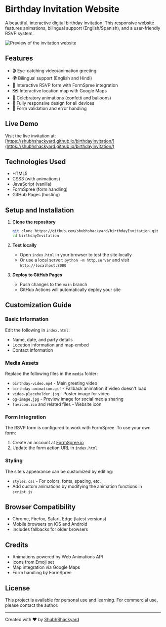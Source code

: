 # Birthday Invitation Website

A beautiful, interactive digital birthday invitation. This responsive website features animations, bilingual support (English/Spanish), and a user-friendly RSVP system.

![Preview of the invitation website](media/og-image.jpg)

## Features

- 🎬 Eye-catching video/animation greeting
- 🌍 Bilingual support (English and Hindi)
- 📝 Interactive RSVP form with FormSpree integration
- 🗺️ Interactive location map with Google Maps
- 🎉 Celebratory animations (confetti and balloons)
- 📱 Fully responsive design for all devices
- 🔄 Form validation and error handling

## Live Demo

Visit the live invitation at: [https://shubhshackyard.github.io/birthdayInvitation/](https://shubhshackyard.github.io/birthdayInvitation/)

## Technologies Used

- HTML5
- CSS3 (with animations)
- JavaScript (vanilla)
- FormSpree (form handling)
- GitHub Pages (hosting)

## Setup and Installation

1. **Clone the repository**
   ```bash
   git clone https://github.com/shubhshackyard/birthdayInvitation.git
   cd birthdayInvitation
   ```

2. **Test locally**
   - Open `index.html` in your browser to test the site locally
   - Or use a local server: `python -m http.server` and visit `http://localhost:8000`

3. **Deploy to GitHub Pages**
   - Push changes to the `main` branch
   - GitHub Actions will automatically deploy your site

## Customization Guide

### Basic Information

Edit the following in `index.html`:
- Name, date, and party details
- Location information and map embed
- Contact information

### Media Assets

Replace the following files in the `media` folder:
- `birthday-video.mp4` - Main greeting video
- `birthday-animation.gif` - Fallback animation if video doesn't load
- `video-placeholder.jpg` - Poster image for video
- `og-image.jpg` - Preview image for social media sharing
- `favicon.ico` and related files - Website icon

### Form Integration

The RSVP form is configured to work with FormSpree. To use your own form:
1. Create an account at [FormSpree.io](https://formspree.io/)
2. Update the form action URL in `index.html`

### Styling

The site's appearance can be customized by editing:
- `styles.css` - For colors, fonts, spacing, etc.
- Add custom animations by modifying the animation functions in `script.js`

## Browser Compatibility

- Chrome, Firefox, Safari, Edge (latest versions)
- Mobile browsers on iOS and Android
- Includes fallbacks for older browsers

## Credits

- Animations powered by Web Animations API
- Icons from Emoji set
- Map integration via Google Maps
- Form handling by FormSpree

## License

This project is available for personal use and learning. For commercial use, please contact the author.

---

Created with ❤️ by [ShubhShackyard](https://github.com/shubhshackyard)
